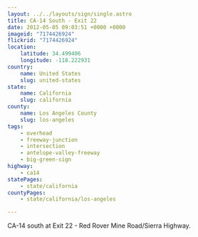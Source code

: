 ```yaml
---
layout: ../../layouts/sign/single.astro
title: CA-14 South - Exit 22
date: 2012-05-05 09:03:51 +0000 +0000
imageid: "7174426924"
flickrid: "7174426924"
location:
    latitude: 34.499406
    longitude: -118.222931
country:
    name: United States
    slug: united-states
state:
    name: California
    slug: california
county:
    name: Los Angeles County
    slug: los-angeles
tags:
    - overhead
    - freeway-junction
    - intersection
    - antelope-valley-freeway
    - big-green-sign
highway:
    - ca14
statePages:
    - state/california
countyPages:
    - state/california/los-angeles

---
```

CA-14 south at Exit 22 - Red Rover Mine Road/Sierra Highway.